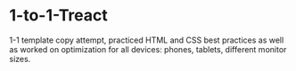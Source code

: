 # 1-to-1-Treact
1-1 template copy attempt, practiced HTML and CSS best practices as well as worked on optimization for all devices: phones, tablets, different monitor sizes.

